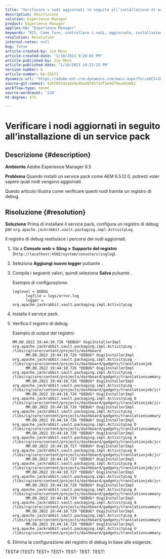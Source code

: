 ```yaml
---
title: "Verificare i nodi aggiornati in seguito all’installazione di un service pack"
description: Descrizione
solution: Experience Manager
product: Experience Manager
applies-to: "Experience Manager"
keywords: "KCS, Come fare, controllare i nodi, aggiornato, installazione service pack, AEM 6.5, Adobe Experience Manager"
resolution: Resolution
internal-notes: null
bug: false
article-created-by: Jim Menn
article-created-date: "1/10/2023 9:28:03 PM"
article-published-by: Jim Menn
article-published-date: "1/10/2023 10:23:25 PM"
version-number: 6
article-number: KA-19571
dynamics-url: "https://adobe-ent.crm.dynamics.com/main.aspx?forceUCI=1&pagetype=entityrecord&etn=knowledgearticle&id=65af87a4-2d91-ed11-aad1-6045bd006b4b"
source-git-commit: 428f055da1eb9e48ad8f6571df5e9d79ea4da882
workflow-type: tm+mt
source-wordcount: '139'
ht-degree: 47%

---
```


# Verificare i nodi aggiornati in seguito all’installazione di un service pack

## Descrizione {#description}


<b>Ambiente</b>
Adobe Experience Manager 6.5

<b>Problema</b>
Quando installi un service pack come AEM 6.5.12.0, potresti voler sapere quali nodi vengono aggiornati.

Questo articolo illustra come verificare questi nodi tramite un registro di debug.


## Risoluzione {#resolution}


<b>Soluzione</b>
Prima di installare il service pack, configura un registro di debug per `org.apache.jackrabbit.vault.packaging.impl.ActivityLog`.

Il registro di debug restituisce i percorsi dei nodi aggiornati.

1. Vai a <b>Console web</b> <b>»</b> <b>Sling</b> <b>»</b> <b>Supporto del registro</b> (`http://localhost:4502/system/console/slinglog`).
2. Seleziona <b>Aggiungi nuovo logger</b> pulsante .
3. Compila i seguenti valori, quindi seleziona <b>Salva</b> pulsante .



   Esempio di configurazione:


   ```
   loglevel = DEBUG
         logfile = logs/error.log
         logger = org.apache.jackrabbit.vault.packaging.impl.ActivityLog
   ```
4. Installa il service pack.
5. Verifica il registro di debug.



   Esempio di output del registro:


   ```
   MM.DD.2022 19:44:10.726 *DEBUG* OsgiInstallerImpl org.apache.jackrabbit.vault.packaging.impl.ActivityLog - /libs/cq/core/content/projects/dashboard
         MM.DD.2022 19:44:10.726 *DEBUG* OsgiInstallerImpl org.apache.jackrabbit.vault.packaging.impl.ActivityLog - /libs/cq/core/content/projects/dashboard/gadgets/translationjob
         MM.DD.2022 19:44:10.726 *DEBUG* OsgiInstallerImpl org.apache.jackrabbit.vault.packaging.impl.ActivityLog - /libs/cq/core/content/projects/dashboard/gadgets/translationsummary
         MM.DD.2022 19:44:10.726 *DEBUG* OsgiInstallerImpl org.apache.jackrabbit.vault.packaging.impl.ActivityLog - /libs/cq/core/content/projects/dashboard/gadgets/translationjob/jcr:content
         MM.DD.2022 19:44:10.726 *DEBUG* OsgiInstallerImpl org.apache.jackrabbit.vault.packaging.impl.ActivityLog D /libs/cq/core/content/projects/dashboard/gadgets/translationjob/jcr:content/image
         MM.DD.2022 19:44:10.726 *DEBUG* OsgiInstallerImpl org.apache.jackrabbit.vault.packaging.impl.ActivityLog - /libs/cq/core/content/projects/dashboard/gadgets/translationsummary/jcr:content
         MM.DD.2022 19:44:10.726 *DEBUG* OsgiInstallerImpl org.apache.jackrabbit.vault.packaging.impl.ActivityLog D /libs/cq/core/content/projects/dashboard/gadgets/translationsummary/jcr:content/image
         MM.DD.2022 19:44:10.726 *DEBUG* OsgiInstallerImpl org.apache.jackrabbit.vault.packaging.impl.ActivityLog A /libs/cq/core/content/projects/dashboard/gadgets/translationjob/jcr:content/image
         MM.DD.2022 19:44:10.727 *DEBUG* OsgiInstallerImpl org.apache.jackrabbit.vault.packaging.impl.ActivityLog A /libs/cq/core/content/projects/dashboard/gadgets/translationjob/jcr:content/image/file
         MM.DD.2022 19:44:10.727 *DEBUG* OsgiInstallerImpl org.apache.jackrabbit.vault.packaging.impl.ActivityLog A /libs/cq/core/content/projects/dashboard/gadgets/translationjob/jcr:content/image/file/jcr:content
         MM.DD.2022 19:44:10.727 *DEBUG* OsgiInstallerImpl org.apache.jackrabbit.vault.packaging.impl.ActivityLog U /libs/cq/core/content/projects/dashboard/gadgets/translationjob/jcr:content/image/file/jcr:content/jcr:data
         MM.DD.2022 19:44:10.728 *DEBUG* OsgiInstallerImpl org.apache.jackrabbit.vault.packaging.impl.ActivityLog A /libs/cq/core/content/projects/dashboard/gadgets/translationsummary/jcr:content/image
         MM.DD.2022 19:44:10.729 *DEBUG* OsgiInstallerImpl org.apache.jackrabbit.vault.packaging.impl.ActivityLog A /libs/cq/core/content/projects/dashboard/gadgets/translationsummary/jcr:content/image/file
         MM.DD.2022 19:44:10.729 *DEBUG* OsgiInstallerImpl org.apache.jackrabbit.vault.packaging.impl.ActivityLog A /libs/cq/core/content/projects/dashboard/gadgets/translationsummary/jcr:content/image/file/jcr:content
         MM.DD.2022 19:44:10.729 *DEBUG* OsgiInstallerImpl org.apache.jackrabbit.vault.packaging.impl.ActivityLog U /libs/cq/core/content/projects/dashboard/gadgets/translationsummary/jcr:content/image/file/jcr:content/jcr:data
   ```
6. Elimina la configurazione del registro di debug in base alle esigenze.






TEST# {TEST} TEST\* TEST+ TEST- TEST.
TEST!




